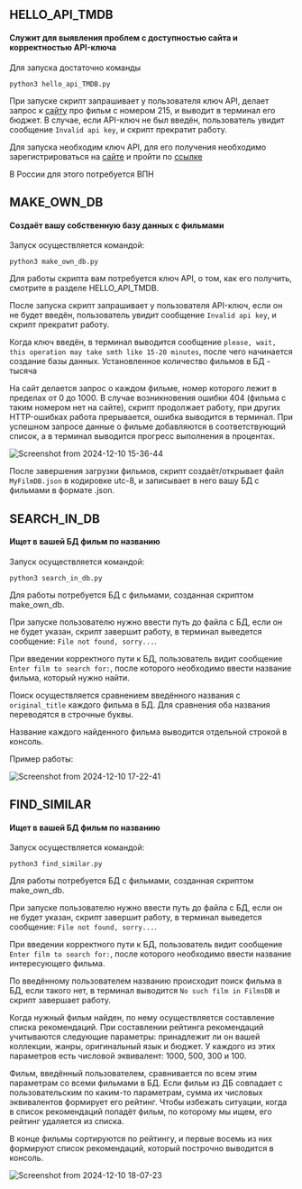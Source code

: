 ## HELLO_API_TMDB

#### Служит для выявления проблем с доступностью сайта и корректностью API-ключа

Для запуска достаточно команды 

`python3 hello_api_TMDB.py`

При запуске скрипт запрашивает у пользователя ключ API, делает запрос к [сайту](https://www.themoviedb.org/) про фильм с номером 215, и выводит в терминал его бюджет. В случае, если API-ключ не был введён, пользователь увидит сообщение `Invalid api key`, и скрипт прекратит работу.

Для запуска необходим ключ API, для его получения необходимо зарегистрироваться на [сайте](https://www.themoviedb.org/) и пройти по [ссылке](https://www.themoviedb.org/settings/api)

В России для этого потребуется ВПН


## MAKE_OWN_DB

#### Создаёт вашу собственную базу данных с фильмами

Запуск осуществляется командой:

`python3 make_own_db.py`

Для работы скрипта вам потребуется ключ API, о том, как его получить, смотрите в разделе HELLO_API_TMDB.

После запуска скрипт запрашивает у пользователя API-ключ, если он не будет введён, пользователь увидит сообщение `Invalid api key`, и скрипт прекратит работу.

Когда ключ введён, в терминал выводится сообщение `please, wait, this operation may take smth like 15-20 minutes`, после чего начинается создание базы данных. Установленное количество фильмов в БД - тысяча

На сайт делается запрос о каждом фильме, номер которого лежит в пределах от 0 до 1000. В случае возникновения ошибки 404 (фильма с таким номером нет на сайте), скрипт продолжает работу, при других HTTP-ошибках работа прерывается, ошибка выводится в терминал. При успешном запросе данные о фильме добавляются в соответствующий список, а в терминал выводится прогресс выполнения в процентах.

![Screenshot from 2024-12-10 15-36-44](https://github.com/user-attachments/assets/d16a497e-5181-4dd6-9d25-7ae25a185b5d)

После завершения загрузки фильмов, скрипт создаёт/открывает файл `MyFilmDB.json` в кодировке utc-8, и записывает в него вашу БД с  фильмами в формате .json.


## SEARCH_IN_DB

#### Ищет в вашей БД фильм по названию

Запуск осуществляется командой:

`python3 search_in_db.py`

Для работы потребуется БД с фильмами, созданная скриптом make_own_db. 

При запуске пользователю нужно ввести путь до файла с БД, если он не будет указан, скрипт завершит работу, в терминал выведется сообщение: `File not found, sorry...`.

При введении корректного пути к БД, пользователь видит сообщение `Enter film to search for:`, после которого необходимо ввести название фильма, который нужно найти.

Поиск осуществляется сравнением введённого названия с `original_title` каждого фильма в БД. Для сравнения оба названия переводятся в строчные буквы.

Название каждого найденного фильма выводится отдельной строкой в консоль.

Пример работы:

![Screenshot from 2024-12-10 17-22-41](https://github.com/user-attachments/assets/7ab17c63-6c01-4828-8f12-6b47b3ad8739)



## FIND_SIMILAR

#### Ищет в вашей БД фильм по названию

Запуск осуществляется командой:

`python3 find_similar.py`

Для работы потребуется БД с фильмами, созданная скриптом make_own_db. 

При запуске пользователю нужно ввести путь до файла с БД, если он не будет указан, скрипт завершит работу, в терминал выведется сообщение: `File not found, sorry...`.

При введении корректного пути к БД, пользователь видит сообщение `Enter film to search for:`, после которого необходимо ввести название интересующего фильма.

По введённому пользователем названию происходит поиск фильма в БД, если такого нет, в терминал выводится `No such film in FilmsDB` и скрипт завершает работу.

Когда нужный фильм найден, по нему осуществляется составление списка рекомендаций. При составлении рейтинга рекомендаций учитываются следующие параметры: принадлежит ли он вашей коллекции, жанры, оригинальный язык и бюджет. У каждого из этих параметров есть числовой эквивалент: 1000, 500, 300 и 100.

Фильм, введённый пользователем, сравнивается по всем этим параметрам со всеми фильмами в БД. Если фильм из ДБ совпадает с пользовательским по каким-то параметрам, сумма их числовых эквивалентов формирует его рейтинг. Чтобы избежать ситуации, когда в список рекомендаций попадёт фильм, по которому мы ищем, его рейтинг удаляется из списка.

В конце фильмы сортируются по рейтингу, и первые восемь из них формируют список рекомендаций, который построчно выводится в консоль.

![Screenshot from 2024-12-10 18-07-23](https://github.com/user-attachments/assets/f2bbd3aa-2496-4a5f-b4ea-dd8954cab85b)





